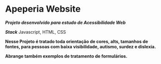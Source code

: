 # Apeperia Website

***Projeto desenvolvido para estudo de Acessibilidade Web***

***Stack*** Javascript, HTML, CSS

**Nesse Projeto é tratado toda orientação de cores, alts, tamanhos de fontes, para pessoas com baixa visibilidade, autismo, surdez e dislexia.**

**Abrange também exemplos de tratamento de formulários.**